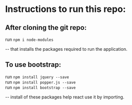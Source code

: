# Instructions to run this repo:
## After cloning the git repo:
run ```npm i node-modules```

-- that installs the packages required to run the application.

## To use bootstrap:
run ```npm install jquery --save```\
run ```npm install popper.js --save```\
run ```npm install bootstrap --save```

-- install of these packages help react use it by importing.

